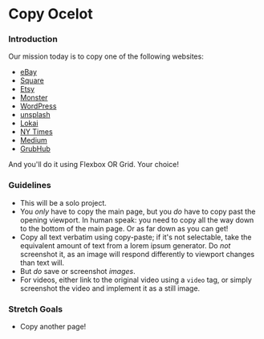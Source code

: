 # Copy Ocelot

### Introduction

Our mission today is to copy one of the following websites:

* [eBay](https://www.ebay.com/)
* [Square](https://squareup.com/us/en)
* [Etsy](https://www.etsy.com/)
* [Monster](https://www.monster.com/)
* [WordPress](https://wordpress.com/)
* [unsplash](https://unsplash.com/)
* [Lokai](https://lokai.com)
* [NY Times](https://www.nytimes.com/)
* [Medium](https://medium.com/)
* [GrubHub](https://www.grubhub.com/)

And you'll do it using Flexbox OR Grid. Your choice!


### Guidelines

* This will be a solo project.
* You _only_ have to copy the main page, but you _do_ have to copy past the opening viewport. In human speak: you need to copy all the way down to the bottom of the main page. Or as far down as you can get!
* Copy all text verbatim using copy-paste; if it's not selectable, take the equivalent amount of text from a lorem ipsum generator. Do _not_ screenshot it, as an image will respond differently to viewport changes than text will.
* But _do_ save or screenshot _images_.
* For videos, either link to the original video using a `video` tag, or simply screenshot the video and implement it as a still image.


### Stretch Goals

* Copy another page!
